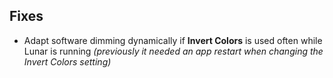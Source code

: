 ## Fixes

- Adapt software dimming dynamically if **Invert Colors** is used often while Lunar is running *(previously it needed an app restart when changing the Invert Colors setting)*
